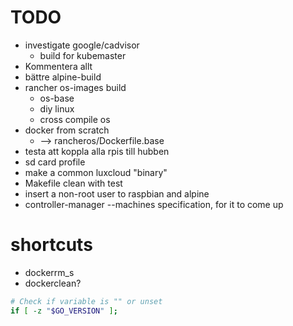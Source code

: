 # TODO

 - investigate google/cadvisor
   - build for kubemaster
 - Kommentera allt
 - bättre alpine-build
 - rancher os-images build
   - os-base
   - diy linux
   - cross compile os
 - docker from scratch
   -  --> rancheros/Dockerfile.base
 - testa att koppla alla rpis till hubben
 - sd card profile
 - make a common luxcloud "binary"
 - Makefile clean with test
 - insert a non-root user to raspbian and alpine
 - controller-manager --machines specification, for it to come up




 # shortcuts

 - dockerrm_s
 - dockerclean?



















```bash
# Check if variable is "" or unset
if [ -z "$GO_VERSION" ];
```